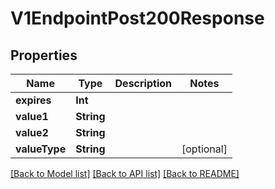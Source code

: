 # V1EndpointPost200Response

## Properties
Name | Type | Description | Notes
------------ | ------------- | ------------- | -------------
**expires** | **Int** |  | 
**value1** | **String** |  | 
**value2** | **String** |  | 
**valueType** | **String** |  | [optional] 

[[Back to Model list]](../README.md#documentation-for-models) [[Back to API list]](../README.md#documentation-for-api-endpoints) [[Back to README]](../README.md)


